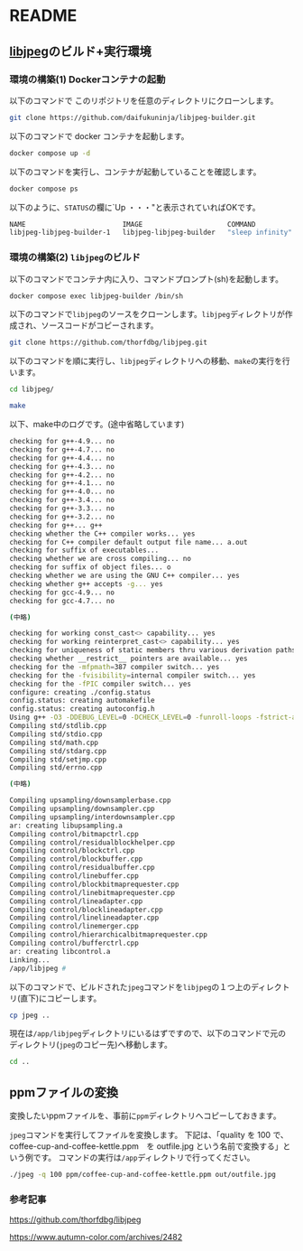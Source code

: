 # README

## [libjpeg](https://github.com/thorfdbg/libjpeg)のビルド+実行環境

### 環境の構築(1) Dockerコンテナの起動

以下のコマンドで このリポジトリを任意のディレクトリにクローンします。

```sh
git clone https://github.com/daifukuninja/libjpeg-builder.git
```

以下のコマンドで docker コンテナを起動します。

```sh
docker compose up -d
```

以下のコマンドを実行し、コンテナが起動していることを確認します。

```sh
docker compose ps
```

以下のように、`STATUS`の欄に`Up ・・・"と表示されていればOKです。

```sh
NAME                        IMAGE                     COMMAND             SERVICE             CREATED              STATUS              PORTS
libjpeg-libjpeg-builder-1   libjpeg-libjpeg-builder   "sleep infinity"    libjpeg-builder     About a minute ago   Up About a minute  
```

### 環境の構築(2) `libjpeg`のビルド

以下のコマンドでコンテナ内に入り、コマンドプロンプト(sh)を起動します。

```sh
docker compose exec libjpeg-builder /bin/sh
```

以下のコマンドで`libjpeg`のソースをクローンします。`libjpeg`ディレクトリが作成され、ソースコードがコピーされます。

```sh
git clone https://github.com/thorfdbg/libjpeg.git
```

以下のコマンドを順に実行し、`libjpeg`ディレクトリへの移動、`make`の実行を行います。

```sh
cd libjpeg/
```

```sh
make
```

以下、make中のログです。(途中省略しています)

```sh
checking for g++-4.9... no
checking for g++-4.7... no
checking for g++-4.4... no
checking for g++-4.3... no
checking for g++-4.2... no
checking for g++-4.1... no
checking for g++-4.0... no
checking for g++-3.4... no
checking for g++-3.3... no
checking for g++-3.2... no
checking for g++... g++
checking whether the C++ compiler works... yes
checking for C++ compiler default output file name... a.out
checking for suffix of executables... 
checking whether we are cross compiling... no
checking for suffix of object files... o
checking whether we are using the GNU C++ compiler... yes
checking whether g++ accepts -g... yes
checking for gcc-4.9... no
checking for gcc-4.7... no

(中略)

checking for working const_cast<> capability... yes
checking for working reinterpret_cast<> capability... yes
checking for uniqueness of static members thru various derivation paths... yes
checking whether __restrict__ pointers are available... yes
checking for the -mfpmath=387 compiler switch... yes
checking for the -fvisibility=internal compiler switch... yes
checking for the -fPIC compiler switch... yes
configure: creating ./config.status
config.status: creating automakefile
config.status: creating autoconfig.h
Using g++ -O3 -DDEBUG_LEVEL=0 -DCHECK_LEVEL=0 -funroll-loops -fstrict-aliasing -Wno-redundant-decls -ffast-math   -Wall -W -Wunused -Wpointer-arith -pedantic -Wcast-qual -Wwrite-strings -Wno-long-long -Wredundant-decls -Wnon-virtual-dtor -Woverloaded-virtual -Wsign-promo -fno-exceptions -Wno-char-subscripts -Wno-shift-negative-value -I ..  -DUSE_AUTOCONF -mfpmath=387   -Wimplicit-fallthrough=1   
Compiling std/stdlib.cpp
Compiling std/stdio.cpp
Compiling std/math.cpp
Compiling std/stdarg.cpp
Compiling std/setjmp.cpp
Compiling std/errno.cpp

(中略)

Compiling upsampling/downsamplerbase.cpp
Compiling upsampling/downsampler.cpp
Compiling upsampling/interdownsampler.cpp
ar: creating libupsampling.a
Compiling control/bitmapctrl.cpp
Compiling control/residualblockhelper.cpp
Compiling control/blockctrl.cpp
Compiling control/blockbuffer.cpp
Compiling control/residualbuffer.cpp
Compiling control/linebuffer.cpp
Compiling control/blockbitmaprequester.cpp
Compiling control/linebitmaprequester.cpp
Compiling control/lineadapter.cpp
Compiling control/blocklineadapter.cpp
Compiling control/linelineadapter.cpp
Compiling control/linemerger.cpp
Compiling control/hierarchicalbitmaprequester.cpp
Compiling control/bufferctrl.cpp
ar: creating libcontrol.a
Linking...
/app/libjpeg #
```

以下のコマンドで、ビルドされた`jpeg`コマンドを`libjpeg`の１つ上のディレクトリ(直下)にコピーします。

```sh
cp jpeg ..
```

現在は`/app/libjpeg`ディレクトリにいるはずですので、以下のコマンドで元のディレクトリ(`jpeg`のコピー先)へ移動します。

```sh
cd ..
```

## ppmファイルの変換

変換したいppmファイルを、事前に`ppm`ディレクトリへコピーしておきます。

`jpeg`コマンドを実行してファイルを変換します。
下記は、「quality を 100 で、 coffee-cup-and-coffee-kettle.ppm　を outfile.jpg という名前で変換する」という例です。
コマンドの実行は`/app`ディレクトリで行ってください。

```sh
./jpeg -q 100 ppm/coffee-cup-and-coffee-kettle.ppm out/outfile.jpg
```

### 参考記事

https://github.com/thorfdbg/libjpeg

https://www.autumn-color.com/archives/2482

